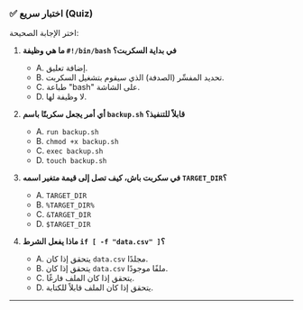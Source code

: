 ### ✅ اختبار سريع (Quiz)
اختر الإجابة الصحيحة:

1.  **ما هي وظيفة `#!/bin/bash` في بداية السكربت؟**
    * A. إضافة تعليق.
    * B. تحديد المفسِّر (الصدفة) الذي سيقوم بتشغيل السكربت.
    * C. طباعة "bash" على الشاشة.
    * D. لا وظيفة لها.

2.  **أي أمر يجعل سكربتًا باسم `backup.sh` قابلاً للتنفيذ؟**
    * A. `run backup.sh`
    * B. `chmod +x backup.sh`
    * C. `exec backup.sh`
    * D. `touch backup.sh`

3.  **في سكربت باش، كيف تصل إلى قيمة متغير اسمه `TARGET_DIR`؟**
    * A. `TARGET_DIR`
    * B. `%TARGET_DIR%`
    * C. `&TARGET_DIR`
    * D. `$TARGET_DIR`

4.  **ماذا يفعل الشرط `if [ -f "data.csv" ]`؟**
    * A. يتحقق إذا كان `data.csv` مجلدًا.
    * B. يتحقق إذا كان `data.csv` ملفًا موجودًا.
    * C. يتحقق إذا كان الملف فارغًا.
    * D. يتحقق إذا كان الملف قابلاً للكتابة.

---